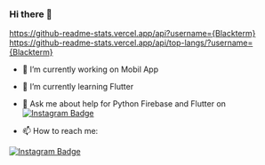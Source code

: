 ### Hi there 👋

https://github-readme-stats.vercel.app/api?username={Blackterm}
https://github-readme-stats.vercel.app/api/top-langs/?username={Blackterm}


- 🔭 I’m currently working on Mobil App
- 🌱 I’m currently learning Flutter
- 💬 Ask me about help for Python Firebase and Flutter on [![Instagram Badge](https://img.shields.io/badge/Microsoft_Outlook-0078D4?style=for-the-badge&logo=microsoft-outlook&logoColor=white)](https://www.instagram.com/muratcan.eravsar)

- 📫 How to reach me: 

[![Instagram Badge](https://img.shields.io/badge/-Instagram-C13584?style=flat-quare&labelColor=C13584&logo=instagram&logoColor=white&link=link)](https://www.instagram.com/muratcan.eravsar)


